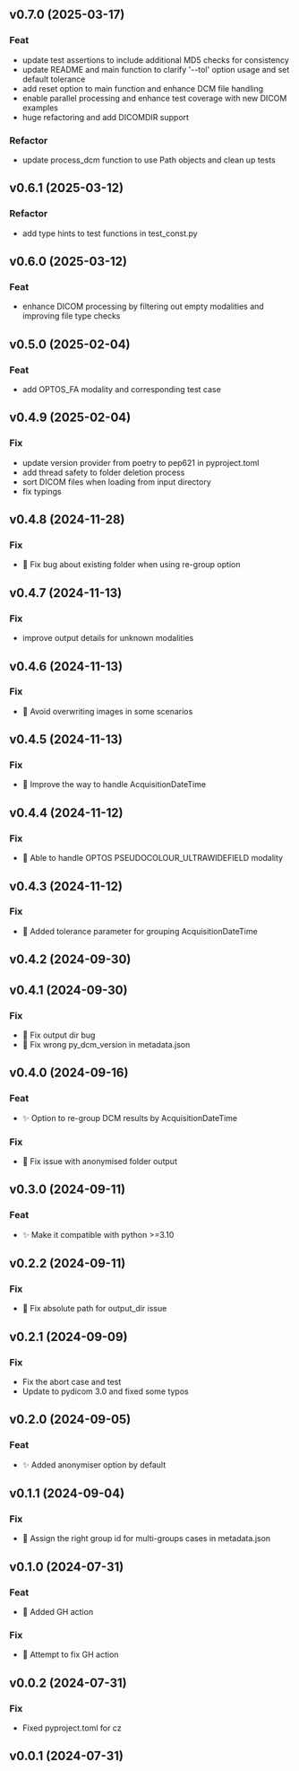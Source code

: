 ## v0.7.0 (2025-03-17)

### Feat

- update test assertions to include additional MD5 checks for consistency
- update README and main function to clarify '--tol' option usage and set default tolerance
- add reset option to main function and enhance DCM file handling
- enable parallel processing and enhance test coverage with new DICOM examples
- huge refactoring and add DICOMDIR support

### Refactor

- update process_dcm function to use Path objects and clean up tests

## v0.6.1 (2025-03-12)

### Refactor

- add type hints to test functions in test_const.py

## v0.6.0 (2025-03-12)

### Feat

- enhance DICOM processing by filtering out empty modalities and improving file type checks

## v0.5.0 (2025-02-04)

### Feat

- add OPTOS_FA modality and corresponding test case

## v0.4.9 (2025-02-04)

### Fix

- update version provider from poetry to pep621 in pyproject.toml
- add thread safety to folder deletion process
- sort DICOM files when loading from input directory
- fix typings

## v0.4.8 (2024-11-28)

### Fix

- :bug: Fix bug about existing folder when using re-group option

## v0.4.7 (2024-11-13)

### Fix

- improve output details for unknown modalities

## v0.4.6 (2024-11-13)

### Fix

- :bug: Avoid overwriting images in some scenarios

## v0.4.5 (2024-11-13)

### Fix

- :bug: Improve the way to handle AcquisitionDateTime

## v0.4.4 (2024-11-12)

### Fix

- :bug: Able to handle OPTOS PSEUDOCOLOUR_ULTRAWIDEFIELD modality

## v0.4.3 (2024-11-12)

### Fix

- :bug: Added tolerance parameter for grouping AcquisitionDateTime

## v0.4.2 (2024-09-30)

## v0.4.1 (2024-09-30)

### Fix

- :bug: Fix output dir bug
- :bug: Fix wrong py_dcm_version in metadata.json

## v0.4.0 (2024-09-16)

### Feat

- :sparkles: Option to re-group DCM results by AcquisitionDateTime

### Fix

- :bug: Fix issue with anonymised folder output

## v0.3.0 (2024-09-11)

### Feat

- :sparkles: Make it compatible with python >=3.10

## v0.2.2 (2024-09-11)

### Fix

- :bug: Fix absolute path for output_dir issue

## v0.2.1 (2024-09-09)

### Fix

- Fix the abort case and test
- Update to pydicom 3.0 and fixed some typos

## v0.2.0 (2024-09-05)

### Feat

- :sparkles: Added anonymiser option by default

## v0.1.1 (2024-09-04)

### Fix

- :bug: Assign the right group id for multi-groups cases in metadata.json

## v0.1.0 (2024-07-31)

### Feat

- :bookmark: Added GH action

### Fix

- :bug: Attempt to fix GH action

## v0.0.2 (2024-07-31)

### Fix

- Fixed pyproject.toml for cz

## v0.0.1 (2024-07-31)
